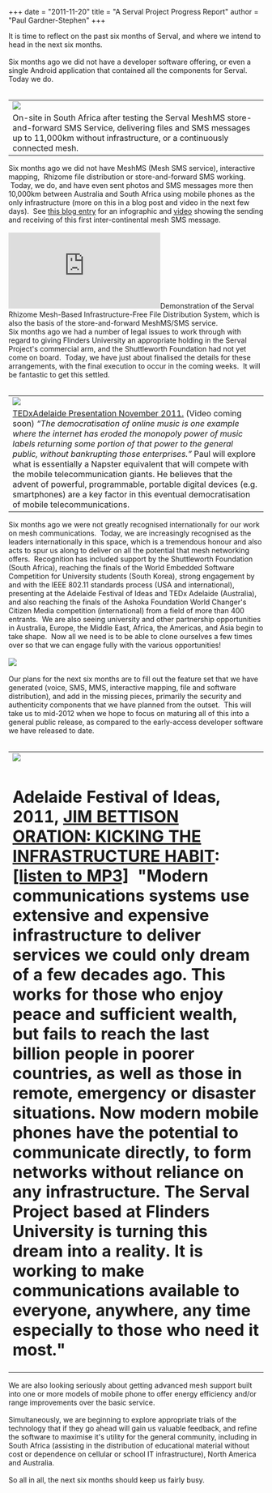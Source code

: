 +++
date = "2011-11-20"
title = "A Serval Project Progress Report"
author = "Paul Gardner-Stephen"
+++

<div class="post-body entry-content" id="post-body-6934788986709986014" itemprop="description articleBody">
It is time to reflect on the past six months of Serval, and where we intend to head in the next six months.<br/>
<br/>
Six months ago we did not have a developer software offering, or even a single Android application that contained all the components for Serval. Today we do.<br/>
<br/>
<table align="center" cellpadding="0" cellspacing="0" class="tr-caption-container"><tbody>
<tr><td><a href="http://3.bp.blogspot.com/-9Ckic1engX4/Tsn05drlygI/AAAAAAAAAH4/fjwo20U56GE/s1600/16112011303.jpg"><img src="http://3.bp.blogspot.com/-9Ckic1engX4/Tsn05drlygI/AAAAAAAAAH4/fjwo20U56GE/s640/16112011303.jpg"/></a></td></tr>
<tr><td class="tr-caption"><span class="Apple-style-span">On-site in South Africa after testing the Serval MeshMS store-and-forward SMS Service, delivering files and SMS messages up to 11,000km without infrastructure, or a continuously connected mesh.</span></td></tr>
</tbody></table>Six months ago we did not have MeshMS (Mesh SMS service), interactive mapping,  Rhizome file distribution or store-and-forward SMS working.  Today, we do, and have even sent photos and SMS messages more then 10,000km between Australia and South Africa using mobile phones as the only infrastructure (more on this in a blog post and video in the next few days).  See <a href="http://servalpaul.blogspot.com/2011/11/demonstrating-serval-rhizome-store-and.html">this blog entry</a> for an infographic and <a href="http://www.youtube.com/watch?v=KDhJcwsnxf0">video</a> showing the sending and receiving of this first inter-continental mesh SMS message.<br/>
<br/>
<iframe allowfullscreen="allowFullScreen" frameborder="0" mozallowfullscreen="mozallowfullscreen" src="https://www.youtube.com/embed/FIk4g6ALu5I?feature=player_embedded" webkitallowfullscreen="webkitallowfullscreen"></iframe><span class="Apple-style-span">Demonstration of the Serval Rhizome Mesh-Based Infrastructure-Free File Distribution System, which is also the basis of the store-and-forward MeshMS/SMS service.</span><br/>
Six months ago we had a number of legal issues to work through with regard to giving Flinders University an appropriate holding in the Serval Project's commercial arm, and the Shuttleworth Foundation had not yet come on board.  Today, we have just about finalised the details for these arrangements, with the final execution to occur in the coming weeks.  It will be fantastic to get this settled.<br/>
<br/>
<table align="center" cellpadding="0" cellspacing="0" class="tr-caption-container"><tbody>
<tr><td><img src="http://1.bp.blogspot.com/-YvBfKFwxeBc/TspEk40w9OI/AAAAAAAAAIA/wWYO1OIgG7U/s200/tedxpgs.jpg"/></td></tr>
<tr><td class="tr-caption"><span class="Apple-style-span"><a href="http://tedxadelaide.com/blog/2011/10/21/speaking-dr-paul-gardner-stephen/">TEDxAdelaide Presentation November 2011.</a> (Video coming soon) <em>“The democratisation of online music is one example where the internet has eroded the monopoly power of music labels returning some portion of that power to the general public, without bankrupting those enterprises.” </em><span class="Apple-style-span">Paul will explore what is essentially a Napster equivalent that will compete with the mobile telecommunication giants. He believes that the advent of powerful, programmable, portable digital devices (e.g. smartphones) are a key factor in this eventual democratisation of mobile telecommunications.</span></span></td></tr>
</tbody></table>Six months ago we were not greatly recognised internationally for our work on mesh communications.  Today, we are increasingly recognised as the leaders internationally in this space, which is a tremendous honour and also acts to spur us along to deliver on all the potential that mesh networking offers.  Recognition has included support by the Shuttleworth Foundation (South Africa), reaching the finals of the World Embedded Software Competition for University students (South Korea), strong engagement by and with the IEEE 802.11 standards process (USA and international), presenting at the Adelaide Festival of Ideas and TEDx Adelaide (Australia), and also reaching the finals of the Ashoka Foundation World Changer's Citizen Media competition (international) from a field of more than 400 entrants.  We are also seeing university and other partnership opportunities in Australia, Europe, the Middle East, Africa, the Americas, and Asia begin to take shape.  Now all we need is to be able to clone ourselves a few times over so that we can engage fully with the various opportunities!<br/>
<br/>
<a href="http://embed.changemakers.com/citizenmedia?feature=112014"><img src="http://1.bp.blogspot.com/-TDHWQ3KUxQI/TrsCULSnsOI/AAAAAAAAAHg/JHqN6xpoqZI/s1600/GOOGLE_badge_finalist.png"/></a><br/>
<br/>
Our plans for the next six months are to fill out the feature set that we have generated (voice, SMS, MMS, interactive mapping, file and software distribution), and add in the missing pieces, primarily the security and authenticity components that we have planned from the outset.  This will take us to mid-2012 when we hope to focus on maturing all of this into a general public release, as compared to the early-access developer software we have released to date.<br/>
<br/>
<table align="center" cellpadding="0" cellspacing="0" class="tr-caption-container"><tbody>
<tr><td><span class="Apple-style-span"><a href="http://www.blogger.com/goog_371134265"><img src="http://1.bp.blogspot.com/-FL3bAtYNy8c/TspFwGp3HXI/AAAAAAAAAII/cEmqYnhQXFs/s1600/afoipgs.jpg"/></a></span></td></tr>
<tr><td class="tr-caption"><h1><span class="Apple-style-span">Adelaide Festival of Ideas, 2011, <a href="http://adelaidefestivalofideas.com.au/jim-bettison-oration-inaction-will-cost-us-our-future/">JIM BETTISON ORATION: KICKING THE INFRASTRUCTURE HABIT</a>: <a href="http://radio.adelaide.edu.au/adelaidefestivalofideas2011/audio/16_habit.mp3">[listen to MP3]</a> <span class="Apple-style-span"> "Modern communications systems use extensive and expensive infrastructure to deliver services we could only dream of a few decades ago. This works for those who enjoy peace and sufficient wealth, but fails to reach the last billion people in poorer countries, as well as those in remote, emergency or disaster situations. Now modern mobile phones have the potential to communicate directly, to form networks without reliance on any infrastructure. The Serval Project based at Flinders University is turning this dream into a reality. It is working to make communications available to everyone, anywhere, any time especially to those who need it most."</span></span></h1></td></tr>
</tbody></table>We are also looking seriously about getting advanced mesh support built into one or more models of mobile phone to offer energy efficiency and/or range improvements over the basic service.<br/>
<br/>
Simultaneously, we are beginning to explore appropriate trials of the technology that if they go ahead will gain us valuable feedback, and refine the software to maximise it's utility for the general community, including in South Africa (assisting in the distribution of educational material without cost or dependence on cellular or school IT infrastructure), North America and Australia.<br/>
<br/>
So all in all, the next six months should keep us fairly busy.
<div></div>
</div>